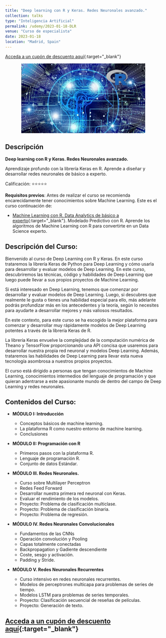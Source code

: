 ```yaml
---
title: "Deep learning con R y Keras. Redes Neuronales avanzado."
collection: talks
type: "Inteligencia Artificial"
permalink: /udemy/2023-01-18-DLR
venue: "Curso de especialista"
date: 2023-01-18
location: "Madrid, Spain"
---
```


[Acceda a un cupón de descuento aquí](https://www.udemy.com/course/deep-learning-con-r-y-keras-redes-neuronales-avanzado/?couponCode=FEB_2024){:target="_blank"}

<div>
<p align = "center">
<img src="/images/courses/DL-R.jpg" alt="Deep Learning con R" width="400">
</p>
</div>

## Descripción

<b>Deep learning con R y Keras. Redes Neuronales avanzado.</b>

Aprendizaje profundo con la librería Keras en R. Aprende a diseñar y desarrollar redes neuronales de básico a experto.

Calificación: ⭐⭐⭐⭐⭐

<b>Requisitos previos</b>: Antes de realizar el curso se recomienda encarecidamente tener conocimientos sobre Machine Learning. Este es el curso continuación de:
- [Machine Learning con R. Data Analytics de básico a experto](https://www.udemy.com/course/machine-learning-con-r-data-analytics/?couponCode=FEB_2024){:target="_blank"}. Modelado Predictivo con R. Aprende los algoritmos de Machine Learning con R para convertirte en un Data Science experto.

## Descripción del Curso:

Bienvenido al curso de Deep Learning con R y Keras. En este curso trataremos la librería Keras de Python para Deep Learning y cómo usarla para desarrollar y evaluar modelos de Deep Learning. En este curso, descubriremos las técnicas, código y habilidades de Deep Learning que luego puede llevar a sus propios proyectos de Machine Learning.

Si está interesado en Deep Learning, tenemos que comenzar por desarrollar y evaluar modelos de Deep Learning. Luego, si descubres que realmente le gusta o tienes una habilidad especial para ello, más adelante podrás profundizar más en los antecedentes y la teoría, según lo necesites para ayudarte a desarrollar mejores y más valiosos resultados.

En este contexto, para este curso se ha escogido la mejor plataforma para comenzar y desarrollar muy rápidamente modelos de Deep Learning potentes a través de la librería Keras de R.

La librería Keras envuelve la complejidad de la computación numérica de Theano y TensorFlow proporcionando una API concisa que usaremos para desarrollar nuestra propia red neuronal y modelos Deep Learning. Además, trataremos las habilidades de Deep Learning para llevar esta nueva tecnología asombrosa a nuestros propios proyectos.

El curso  está dirigido a personas que tengan conocimientos de Machine Learning, conocimientos intermedios del lenguaje de programación y que quieran adentrarse a este apasionante mundo de dentro del campo de Deep Learning y redes neuronales.

## Contenidos del Curso:

- __MÓDULO I: Introducción__
    - Conceptos básicos de machine learning.
    - La plataforma R como nuestro entorno de machine learning.
    - Conclusiones

- __MÓDULO II: Programación con R__
    - Primeros pasos con la plataforma R.
    - Lenguaje de programación R.
    - Conjunto de datos Estándar.

- __MÓDULO III. Redes Neuronales.__
    - Curso sobre Multilayer Perceptron
    - Redes Feed Forward
    - Desarrollar nuestra primera red neuronal con Keras.
    - Evaluar el rendimiento de los modelos.
    - Proyecto: Problema de clasificación multiclase.
    - Proyecto: Problema de clasificación binaria.
    - Proyecto: Problema de regresión.

- __MÓDULO IV. Redes Neuronales Convolucionales__
    - Fundamentos de las CNNs
    - Operación convolución y Pooling
    - Capas totalmente conectadas
    - Backpropagation y Gadiente descendiente
    - Coste, sesgo y activación.
    - Padding y Stride.

- __MÓDULO V. Redes Neuronales Recurrentes__
    - Curso intensivo en redes neuronales recurrentes.
    - Modelos de perceptrones multicapa para problemas de series de tiempo.
    - Modelos LSTM para problemas de series temporales.
    - Proyecto: Clasificación secuencial de reseñas de películas.
    - Proyecto: Generación de texto.

## [Acceda a un cupón de descuento aquí](https://www.udemy.com/course/deep-learning-con-r-y-keras-redes-neuronales-avanzado/?couponCode=FEB_2024){:target="_blank"}
